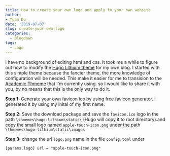 ```yaml
---
title: How to create your own logo and apply to your own website
author: 
- Yuan Du
date: '2019-07-07'
slug: create-your-own-logo
categories:
  - Blogdown
tags:
  - Logo
---
```


I have no background of editing html and css. It took me a while to figure out how to modify the [Hugo Lithium theme](https://github.com/yihui/hugo-lithium) for my own blog. I started with this simple theme because the fancier theme, the more knowledge of configuration will be needed. This make it easier for me to transision to the [Academic Thmeme](https://github.com/gcushen/hugo-academic) that I'm currently using. so I would like to share it with you, by no means that this is the only way to do it.

**Step 1:**
Generate your own favicon ico by using free [favicon generator](https://favicon.io/). I generated it by using my inital of my first name. 

**Step 2:**
Save the download package and save the `favicon.ico` logo in the path `\thmemes\hugo-lithium\static\` (Hugo will copy it to root directory).and copy the small logo named `apple-touch-icon.png` under the path `\thmemes\hugo-lithium\static\images`

**Step 3:**
change the url `logo.png` name in the file `config.toml` under 

`[params.logo] url = "apple-touch-icon.png" `
